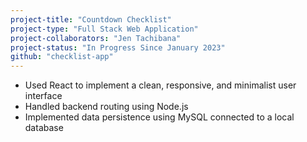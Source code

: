 ```yaml
---
project-title: "Countdown Checklist"
project-type: "Full Stack Web Application"
project-collaborators: "Jen Tachibana"
project-status: "In Progress Since January 2023"
github: "checklist-app"
---
```

* Used React to implement a clean, responsive, and minimalist user interface
* Handled backend routing using Node.js
* Implemented data persistence using MySQL connected to a local database
